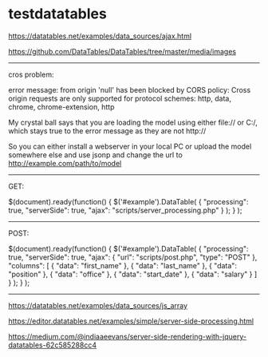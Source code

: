 # testdatatables


https://datatables.net/examples/data_sources/ajax.html

 https://github.com/DataTables/DataTables/tree/master/media/images

------------------------------------------------------------
 cros problem:

error message:
 from origin 'null' has been blocked by CORS policy: Cross origin requests are only supported for protocol schemes: http, data, chrome, chrome-extension, http

 My crystal ball says that you are loading the model using either file:// or C:/, which stays true to the error message as they are not http://

So you can either install a webserver in your local PC or upload the model somewhere else and use jsonp and change the url to http://example.com/path/to/model

--------------------------------------------------------------
GET:

$(document).ready(function() {
	$('#example').DataTable( {
		"processing": true,
		"serverSide": true,
		"ajax": "scripts/server_processing.php"
	} );
} );

--------------------------------------------------------------
POST:

$(document).ready(function() {
	$('#example').DataTable( {
		"processing": true,
		"serverSide": true,
		"ajax": {
			"url": "scripts/post.php",
			"type": "POST"
		},
		"columns": [
			{ "data": "first_name" },
			{ "data": "last_name" },
			{ "data": "position" },
			{ "data": "office" },
			{ "data": "start_date" },
			{ "data": "salary" }
		]
	} );
} );

-------------------------------------------------------------
https://datatables.net/examples/data_sources/js_array

https://editor.datatables.net/examples/simple/server-side-processing.html

https://medium.com/@indiaaeevans/server-side-rendering-with-jquery-datatables-62c585288cc4